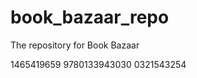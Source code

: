 # book_bazaar_repo

The repository for Book Bazaar

<!-- Example ISBNS: -->

1465419659
9780133943030
0321543254
